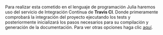 Para realizar esta cometido en el lenguaje de programación Julia haremos uso del servicio de Integración Contínua de **Travis CI**. Donde primeramente comprobará la integración del proyecto ejecutando los tests y posteriormente inicializará los pasos necesarios para su compilación y generación de la documentación.
Para ver otras opciones haga clic [aquí](../extra/integracion_continua.md).
